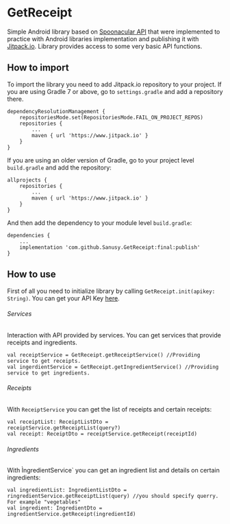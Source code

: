 # GetReceipt
Simple Android library based on [Spoonacular API](https://spoonacular.com/food-api) that were implemented to practice with Android libraries
implementation and publishing it with [Jitpack.io](https://jitpack.io). Library provides access to some very basic API functions. 
## How to import
To import the library you need to add Jitpack.io repository to your project. If you are using Gradle 7 or above, go to `settings.gradle` and add a repository there.
```
dependencyResolutionManagement {
    repositoriesMode.set(RepositoriesMode.FAIL_ON_PROJECT_REPOS)
    repositories {
        ...
        maven { url 'https://www.jitpack.io' }
    }
}
```
If you are using an older version of Gradle, go to your project level `build.gradle` and add the repository:
```
allprojects {
	repositories {
		...
		maven { url 'https://www.jitpack.io' }
	}
}
```
And then add the dependency to your module level `build.gradle`:
```
dependencies {
    ...
    implementation 'com.github.Sanusy.GetReceipt:final:publish'
}
```
## How to use
First of all you need to initialize library by calling `GetReceipt.init(apikey: String)`. You can get your API Key [here](https://spoonacular.com/food-api).
###### Services
Interaction with API provided by services. You can get services that provide receipts and ingredients.
```
val receiptService = GetReceipt.getReceiptService() //Providing service to get receipts.
val ingerdientService = GetReceipt.getIngredientService() //Providing service to get ingredients.
```
###### Receipts
With `ReceiptService` you can get the list of receipts and certain receipts:
```
val receiptList: ReceiptListDto = receiptService.getReceiptList(query?)
val receipt: ReceiptDto = receiptService.getReceipt(receiptId)
```
###### Ingredients
With ÌngredientService` you can get an ingredient list and details on certain ingredients:
```
val ingredientList: IngredientListDto = ringredientService.getReceiptList(query) //you should specify querry. For example "vegetables"
val ingredient: IngredientDto = ingredientService.getReceipt(ingredientId)
```
